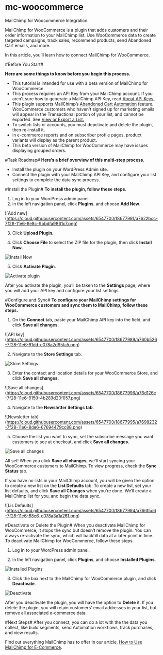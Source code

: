 # mc-woocommerce
MailChimp for Woocommerce Integration

MailChimp for WooCommerce is a plugin that adds customers and their order information to your MailChimp list. Use WooCommerce data to create targeted campaigns, track sales, recommend products, send Abandoned Cart emails, and more.

In this article, you’ll learn how to connect MailChimp for WooCommerce.

#Before You Start#

**Here are some things to know before you begin this process.**

- This tutorial is intended for use with a beta version of MailChimp for WooCommerce. 
- This process requires an API Key from your MailChimp account. If you aren’t sure how to generate a MailChimp API Key, read [About API Keys.](http://kb.mailchimp.com/integrations/api-integrations/about-api-keys)
- This plugin supports MailChimp’s [Abandoned Cart Automation](http://kb.mailchimp.com/automation/create-an-abandoned-cart-workflow) feature.
WooCommerce customers who haven't signed up for marketing emails will appear in the Transactional portion of your list, and cannot be exported. See [View or Export a List.](http://kb.mailchimp.com/lists/managing-subscribers/view-or-export-a-list)
- To switch lists or accounts, you must deactivate and delete the plugin, then re-install it.
- In e-commerce reports and on subscriber profile pages, product variants will display as the parent product. 
- This beta version of MailChimp for WooCommerce may have issues displaying grouped orders. 

#Task Roadmap#
**Here’s a brief overview of this multi-step process.**

- Install the plugin on your WordPress Admin site.
- Connect the plugin with your MailChimp API Key, and configure your list settings to complete the data sync process.

#Install the Plugin#
**To install the plugin, follow these steps.**

1) Log in to your WordPress admin panel. 
2) In the left navigation panel, click **Plugins**, and choose **Add New**.

![Add new] (https://cloud.githubusercontent.com/assets/6547700/18677991/a7622bcc-7f28-11e6-8e8c-9bbdfa9861c7.png)

3) Click **Upload Plugin**.

4) Click **Choose File** to select the ZIP file for the plugin, then click **Install Now**.

![Install Now](https://cloud.githubusercontent.com/assets/6547700/18677988/a760949c-7f28-11e6-9e13-13c23d044ad4.png)

5) Click **Activate Plugin**.

![Activate plugin](https://cloud.githubusercontent.com/assets/6547700/18677990/a760d7c2-7f28-11e6-8741-12c1efa7a991.png)

After you activate the plugin, you’ll be taken to the **Settings** page, where you will add your API key and configure your list settings.

#Configure and Sync#
**To configure your MailChimp settings for WooCommerce customers and sync them to MailChimp, follow these steps.**

1) On the **Connect** tab, paste your MailChimp API key into the field, and click **Save all changes**. 

 ![API key] (https://cloud.githubusercontent.com/assets/6547700/18677989/a760b526-7f28-11e6-91dd-c078a2d95fa5.png)

2) Navigate to the **Store Settings** tab.

![Store Settings](https://cloud.githubusercontent.com/assets/6547700/18677998/a76e5640-7f28-11e6-9fd3-d66949fa1413.png)

3) Enter the contact and location details for your WooCommerce Store, and click **Save all changes**.

![Save all changes] (https://cloud.githubusercontent.com/assets/6547700/18677996/a76d126c-7f28-11e6-9150-4b289d20f057.png)

4) Navigate to the **Newsletter Settings tab**. 

![Newsletter tab] (https://cloud.githubusercontent.com/assets/6547700/18677995/a7698232-7f28-11e6-8de6-67694479cc88.png)

5) Choose the list you want to sync, set the subscribe message you want customers to see at checkout, and click **Save all changes**.

![Save all changes](https://cloud.githubusercontent.com/assets/6547700/18677999/a7769cd8-7f28-11e6-87ac-f4e4a0d81dde.png)

All set! When you click **Save all changes**, we’ll start syncing your WooCommerce customers to MailChimp. To view progress, check the **Sync Status** tab. 

If you have no lists in your MailChimp account, you will be given the option to create a new list on the **List Defaults** tab. To create a new list, set your list defaults, and click **Save all Changes** when you’re done. We’ll create a MailChimp list for you, and begin the data sync.

![Lis Defaults] (https://cloud.githubusercontent.com/assets/6547700/18677994/a766f5c6-7f28-11e6-88e6-c078a3a1a261.png)

#Deactivate or Delete the Plugin#
When you deactivate MailChimp for WooCommerce, it stops the sync but doesn’t remove the plugin. You can always re-activate the sync, which will backfill data at a later point in time.
To deactivate MailChimp for WooCommerce, follow these steps.

1) Log in to your WordPress admin panel. 

2) In the left navigation panel, click **Plugins**, and choose **Installed Plugins**.

![Installed Plugins](https://cloud.githubusercontent.com/assets/6547700/18677993/a76542ee-7f28-11e6-99dd-cfd6c1f5c24a.png)

3) Click the box next to the MailChimp for WooCommerce plugin, and click **Deactivate**.	

![Deactivate](https://cloud.githubusercontent.com/assets/6547700/18677992/a762b844-7f28-11e6-9679-8d6c6a1d731d.png)

After you deactivate the plugin, you will have the option to **Delete** it. If you delete the plugin, you will retain customers’ email addresses in your list, but remove all associated e-commerce data. 

#Next Steps#
After you connect, you can do a lot with the the data you collect, like build segments, send Automation workflows, track purchases, and view results.

Find out everything MailChimp has to offer in our article, [How to Use MailChimp for E-Commerce](http://kb.mailchimp.com/integrations/e-commerce/how-to-use-mailchimp-for-e-commerce).
